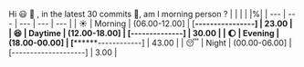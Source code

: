 Hi :smiley: :wave:   , in the latest 30 commits :bug:, am I morning person ? 
| | | | |%|
| --- | --- | --- | --- | --- |
| :sunny: | Morning | (06.00-12.00] | [****----------------] | 23.00 |
| :satisfied: | Daytime | (12.00-18.00] | [******--------------] | 30.00 |
| :moon: | Evening | (18.00-00.00] | [********------------] | 43.00 |
| :sleeping: | Night | (00.00-06.00] | [--------------------] | 3.00 |

